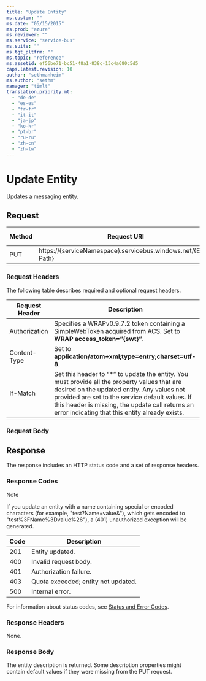 ```yaml
---
title: "Update Entity"
ms.custom: ""
ms.date: "05/15/2015"
ms.prod: "azure"
ms.reviewer: ""
ms.service: "service-bus"
ms.suite: ""
ms.tgt_pltfrm: ""
ms.topic: "reference"
ms.assetid: ef56be71-bc51-48a1-838c-13c4a680c5d5
caps.latest.revision: 10
author: "sethmanheim"
ms.author: "sethm"
manager: "timlt"
translation.priority.mt: 
  - "de-de"
  - "es-es"
  - "fr-fr"
  - "it-it"
  - "ja-jp"
  - "ko-kr"
  - "pt-br"
  - "ru-ru"
  - "zh-cn"
  - "zh-tw"
---
```

# Update Entity
Updates a messaging entity.  
  
## Request  
  
|Method|Request URI|HTTP Version|  
|------------|-----------------|------------------|  
|PUT|https://{serviceNamespace}.servicebus.windows.net/{Entity Path}|HTTP/1.1|  
  
### Request Headers  
 The following table describes required and optional request headers.  
  
|Request Header|Description|  
|--------------------|-----------------|  
|Authorization|Specifies a WRAPv0.9.7.2 token containing a SimpleWebToken acquired from ACS. Set to **WRAP access_token=”{swt}”**.|  
|Content-Type|Set to **application/atom+xml;type=entry;charset=utf-8**.|  
|If-Match|Set this header to “*” to update the entity. You must provide all the property values that are desired on the updated entity. Any values not provided are set to the service default values. If this header is missing, the update call returns an error indicating that this entity already exists.|  
  
### Request Body  
  
## Response  
 The response includes an HTTP status code and a set of response headers.  
  
### Response Codes  
  
> [!NOTE]
>  If you update an entity with a name containing special or encoded characters (for example, "test?Name=value&"), which gets encoded to "test%3FName%3Dvalue%26"), a (401) unauthorized exception will be generated.  
  
|Code|Description|  
|----------|-----------------|  
|201|Entity updated.|  
|400|Invalid request body.|  
|401|Authorization failure.|  
|403|Quota exceeded; entity not updated.|  
|500|Internal error.|  
  
 For information about status codes, see [Status and Error Codes](http://msdn.microsoft.com/library/dd179382.aspx).  
  
### Response Headers  
 None.  
  
### Response Body  
 The entity description is returned. Some description properties might contain default values if they were missing from the PUT request.